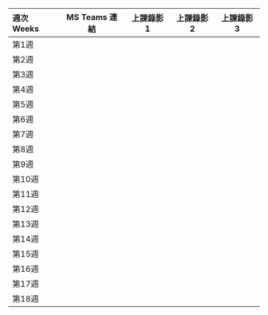 
| 週次Weeks | MS Teams 連結 | 上課錄影1 |上課錄影2 | 上課錄影3|
| :-------- | ---- | ---- | ---- | ---- |
| 第1週 |      |      |      |      |
| 第2週 |      |      |      |      |
| 第3週 |      |      |           |           |
| 第4週     |               |           |           |           |
| 第5週 |      |      |      |      |
| 第6週 |      |      |      |      |
| 第7週 |      |      |      |      |
| 第8週 |      |      |      |      |
| 第9週 |      |      |      |      |
| 第10週 |      |      |      |      |
| 第11週 |      |      |      |      |
| 第12週 |      |      |      |      |
| 第13週 |      |      |      |      |
| 第14週 |      |      |      |      |
| 第15週 |      |      |      |      |
| 第16週 |      |      |      |      |
| 第17週 |      |      |      |      |
| 第18週 |      |      |      |      |

